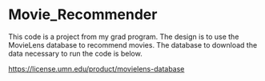 # Movie_Recommender

This code is a project from my grad program. The design is to use the MovieLens database to recommend movies. The database to download the data necessary to run the code is below.

https://license.umn.edu/product/movielens-database
